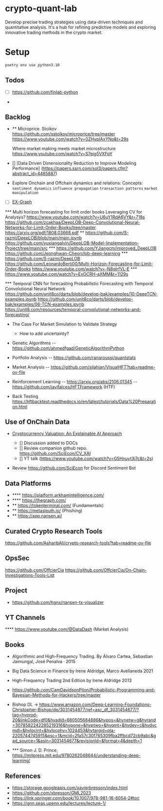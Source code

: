 # crypto-quant-lab
Develop precise trading strategies using data-driven techniques and quantitative analysis. It's a hub for refining predictive models and exploring innovative trading methods in the crypto market.

# Setup

```bash
poetry env use python3.10
```

## Todos

- [ ] https://github.com/finlab-python
- 


## Backlog
- ** Microprice. Stoikov
  https://github.com/sstoikov/microprice/tree/master
  https://www.youtube.com/watch?v=0ZHypIAxYNo&t=29s

  Where market making meets market microstructure
  https://www.youtube.com/watch?v=S7eig5VXFpY
- [] [Data Driven Dimensionality Reduction to Improve Modeling Performance] (https://papers.ssrn.com/sol3/papers.cfm?abstract_id=4485887)

- Explore Onchain and Offchain dynamics and relations:
Concepts: `sentiment dynamics` `influence propagation` `transaction patterns` `market manipulation` 
- [ ] [EX-Graph](https://ex-graph.pages.dev/) 

*** Multi horizon forecasting for limit order books
    Leveraging CV for Analysys?
    https://www.youtube.com/watch?v=U6uY1RdA6VY&t=718s
    https://github.com/zcakhaa/DeepLOB-Deep-Convolutional-Neural-Networks-for-Limit-Order-Books/tree/master
    https://arxiv.org/pdf/1808.03668.pdf
    ** https://github.com/S-razmi/DeepLOB/blob/main/main.ipynb
    https://github.com/yuxiangalvin/DeepLOB-Model-Implementation-Project/tree/main/src
    *** https://github.com/YJiangcm/improved_DeepLOB
    https://github.com/Jeonghwan-Cheon/lob-deep-learning
    *** https://github.com/S-razmi/DeepLOB
    https://github.com/LeonardoBerti00/Multi-Horizon-Forecasting-for-Limit-Order-Books
    https://www.youtube.com/watch?v=-N8qIrfVL-E
    *** https://www.youtube.com/watch?v=ExOCRH-aXMM&t=1129s

*** Temporal CNN for forecasting
    Probabilistic Forecasting with Temporal Convolutional Neural Network
    https://github.com/unit8co/darts/blob/develop-bak/examples/10-DeepTCN-examples.ipynb
    https://github.com/unit8co/darts/blob/develop-bak/examples/06-TCN-examples.ipynb
    https://unit8.com/resources/temporal-convolutional-networks-and-forecasting/



- The Case For Market Simulation to Validate Strategy
    - How to add uncertainty? 

- Genetic Algorithms
-- https://github.com/ahmedfgad/GeneticAlgorithmPython

- Portfolio Analysis
-- https://github.com/ranaroussi/quantstats

- Market Analysis
-- https://github.com/silahian/VisualHFT?tab=readme-ov-file

- Reinforcement Learning
-- https://arxiv.org/abs/2106.01345
-- https://github.com/javifalces/HFTFramework (HTF)

- Back Testing
https://hftbacktest.readthedocs.io/en/latest/tutorials/Data%20Preparation.html

## Use of OnChain Data
- [Cryptocurrency Valuation: An Explainable AI Approach](https://arxiv.org/pdf/2201.12893.pdf)
  - [] Discussion added to DOCs
  - [] Review companion github repo. https://github.com/SciEcon/CV_XAI
  - [] YT talk (https://www.youtube.com/watch?v=G5Hnuyt3j7c&t=2s)

 - Review https://github.com/SciEcon for Discord Sentiment Bot  

## Data Platforms
- **** https://platform.arkhamintelligence.com/
- **** https://thegraph.com/
- **   https://tokenterminal.com/    (Fundamentals)
- **   https://metasleuth.io/        (Phishing)
- **   https://app.nansen.ai/

## Curated Crypto Research Tools 
https://github.com/AsharibAli/crypto-research-tools?tab=readme-ov-file

## OpsSec

https://github.com/OffcierCia
https://github.com/OffcierCia/On-Chain-Investigations-Tools-List

## Project

- https://github.com/hgnx/nansen-tx-visualizer

## YT Channels
**** https://www.youtube.com/@DataDash  (Market Analysis)

## Books

- Algorithmic and High-Frequency Trading. 
  By Álvaro Cartea, Sebastian Jaimungal, José Penalva · 2015

- Big Data Science in Finance
  by Irene Aldridge, Marco Avellaneda 2021

- High-Frequency Trading 2nd Edition
  by Irene Aldridge 2013

- https://github.com/CamDavidsonPilon/Probabilistic-Programming-and-Bayesian-Methods-for-Hackers/tree/master

- Bishop DL -> https://www.amazon.com/Deep-Learning-Foundations-Christopher-Bishop/dp/3031454677/ref=asc_df_3031454677/?tag=hyprod-20&linkCode=df0&hvadid=680505684886&hvpos=&hvnetw=g&hvrand=3078582242285219316&hvpone=&hvptwo=&hvqmt=&hvdev=c&hvdvcmdl=&hvlocint=&hvlocphy=1024453&hvtargid=pla-2205744745915&psc=1&mcid=2fa57c30f765309fba2ffbcd72cb9abc&gad_source=1&asin=3031454677&revisionId=&format=4&depth=1

- *** Simon J. D. Prince, https://mitpress.mit.edu/9780262048644/understanding-deep-learning/
## References
- https://storage.googleapis.com/xavierbresson/index.html
- https://github.com/xbresson/GML2023
- https://link.springer.com/book/10.1007/978-981-16-6054-2#toc
- https://gnn.seas.upenn.edu/lectures/lecture-1/